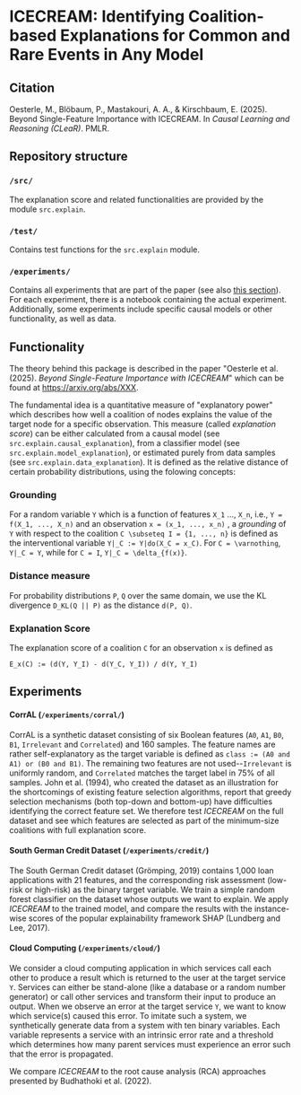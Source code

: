 # ICECREAM: Identifying Coalition-based Explanations for Common and Rare Events in Any Model

## Citation

Oesterle, M., Blöbaum, P., Mastakouri, A. A., & Kirschbaum, E. (2025). Beyond Single-Feature Importance with ICECREAM. In _Causal Learning and Reasoning (CLeaR)_. PMLR.

## Repository structure
### `/src/`
The explanation score and related functionalities are provided by the module `src.explain`.

### `/test/`
Contains test functions for the `src.explain` module.

### `/experiments/`
Contains all experiments that are part of the paper (see also [this section](#experiments-1)). For each experiment, there is a notebook containing the actual experiment. Additionally, some experiments include specific causal models or other functionality, as well as data.


## Functionality
The theory behind this package is described in the paper "Oesterle et al. (2025). _Beyond Single-Feature Importance with ICECREAM_" which can be found at https://arxiv.org/abs/XXX.

The fundamental idea is a quantitative measure of "explanatory power" which describes how well a coalition of nodes explains
the value of the target node for a specific observation. This measure (called _explanation score_) can be either 
calculated from a causal model (see `src.explain.causal_explanation`), from a classifier model (see `src.explain.model_explanation`), 
or estimated purely from data samples  (see `src.explain.data_explanation`). It is defined as the relative distance of certain
probability distributions, using the folowing concepts:

### Grounding
For a random variable `Y` which is a function of features `X_1` ..., `X_n`, i.e., `Y = f(X_1, ..., X_n)` and an 
observation `x = (x_1, ..., x_n)` , a _grounding_ of `Y` with respect to the coalition `C \subseteq I = {1, ..., n}` is 
defined as the interventional variable `Y|_C := Y|do(X_C = x_C)`. For `C = \varnothing`, `Y|_C = Y`, while for 
`C = I`, `Y|_C = \delta_{f(x)}`.

### Distance measure
For probability distributions `P`, `Q` over the same domain, we use the KL divergence `D_KL(Q || P)` as the distance
`d(P, Q)`.

### Explanation Score
The explanation score of a coalition `C` for an observation `x` is defined as 

```
E_x(C) := (d(Y, Y_I) - d(Y_C, Y_I)) / d(Y, Y_I)
```


## Experiments
#### CorrAL (`/experiments/corral/`)
CorrAL is a synthetic dataset consisting of six Boolean features (`A0`, `A1`, `B0`, `B1`, `Irrelevant` and `Correlated`) and 160 samples. The feature names are rather self-explanatory as the target variable is defined as
`class := (A0 and A1) or (B0 and B1)`.
The remaining two features are not used--`Irrelevant` is uniformly random, and `Correlated` matches the target label in 75% of all samples. John et al. (1994), who created the dataset as an illustration for the shortcomings of existing feature selection algorithms, report that greedy selection mechanisms (both top-down and bottom-up) have difficulties identifying the correct feature set. We therefore test _ICECREAM_ on the full dataset and see which features are selected as part of the minimum-size coalitions with full explanation score.

#### South German Credit Dataset (`/experiments/credit/`)
The South German Credit dataset (Grömping, 2019) contains 1,000 loan applications with 21 features, and the corresponding risk assessment (low-risk or high-risk) as the binary target variable. We train a simple random forest classifier on the dataset whose outputs we want to explain. We apply _ICECREAM_ to the trained model, and compare the results with the instance-wise scores of the popular explainability framework SHAP (Lundberg and Lee, 2017).

#### Cloud Computing (`/experiments/cloud/`)
We consider a cloud computing application in which services call each other to produce a result which is returned to the user at the target service `Y`. Services can either be stand-alone (like a database or a random number generator) or call other services and transform their input to produce an output. When we observe an error at the target service `Y`, we want to know which service(s) caused this error. To imitate such a system, we synthetically generate data from a system with ten binary variables. Each variable represents a service with an intrinsic error rate and a threshold which determines how many parent services must experience an error such that the error is propagated.

We compare _ICECREAM_ to the root cause analysis (RCA) approaches presented by Budhathoki et al. (2022).
